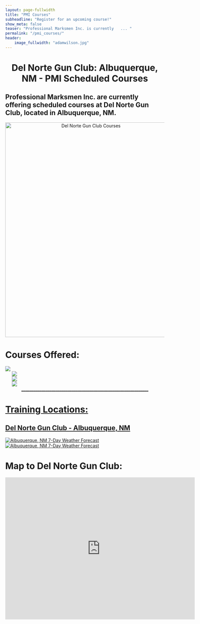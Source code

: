 ```yaml
---
layout: page-fullwidth
title: "PMI Courses"
subheadline: "Register for an upcoming course!"
show_meta: false
teaser: "Professional Marksmen Inc. is currently   ... "
permalink: "/pmi_courses/"
header:
    image_fullwidth: "adamwilson.jpg"
---
```



<center><h1>Del Norte Gun Club: Albuquerque, NM - PMI Scheduled Courses</h1></center>

<h2>Professional Marksmen Inc. are currently offering scheduled courses at Del Norte Gun Club, located in Albuquerque, NM.</h2>

<center><img src="https://store.professionalmarksmen.com/themes/leisure_responsive/images/dngcflyer.jpg" alt="Del Norte Gun Club Courses" style="width:527px;height:680px;"></center>


<p><h1>Courses Offered:</h1> </p>

<div class="row">
  <div class="large-3 columns">
      <a href="https://store.professionalmarksmen.com/index.php?l=product_detail&p=1" target="_blank"><img src="http://professionalmarksmen.com/images/defpist.jpg">
  </div>
  <div class="large-3 columns">
      <a href="https://store.professionalmarksmen.com/index.php?l=product_detail&p=2" target="_blank"><img src="http://professionalmarksmen.com/images/defrif.jpg">
  </div>
  <div class="large-3 columns">
      <a href="https://store.professionalmarksmen.com/index.php?l=product_detail&p=3" target="_blank"><img src="http://professionalmarksmen.com/images/defshot.jpg">
  </div>
  <div class="large-3 columns">
      <a href="https://store.professionalmarksmen.com/index.php?l=product_detail&p=9" target="_blank"><img src="http://professionalmarksmen.com/images/fundfound.jpg">
  </div>
</div>

<center>_______________________________________________________________</center>

<h1>Training Locations:</h1>

<h2>Del Norte Gun Club - Albuquerque, NM</h2>
<a target="_blank" href='http://www.dngcnm.com/' title='Click here for DNGC Website'><img src='http://professionalmarksmen.com/images/dngc.png" border="0" /></a>

<a target="_blank" href='http://www.weatherreporttoday.com/Albuquerque/' title='Albuquerque, NM 7-Day Weather Forecast'><img src='http://www.weatherreporttoday.com/images/WeatherWidget.aspx?City=Albuquerque' alt="Albuquerque, NM 7-Day Weather Forecast" border="0" /></a>
<h1>Map to Del Norte Gun Club:</h1>

<center><iframe src="https://www.google.com/maps/embed?pb=!1m14!1m8!1m3!1d18398.73833620135!2d-106.8451274392402!3d35.39364458772276!3m2!1i1024!2i768!4f13.1!3m3!1m2!1s0x0%3A0x265db9677e25dfbb!2sDel+Norte+Gun+Club!5e0!3m2!1sen!2sus!4v1438371255341" width="600" height="450" frameborder="0" style="border:0" allowfullscreen></iframe></center>







